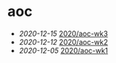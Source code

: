 # aoc

- *2020-12-15* [2020/aoc-wk3](./2020/aoc-wk3)
- *2020-12-12* [2020/aoc-wk2](./2020/aoc-wk2)
- *2020-12-05* [2020/aoc-wk1](./2020/aoc-wk1)
